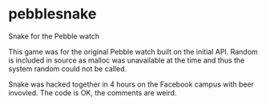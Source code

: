 # pebblesnake
Snake for the Pebble watch

This game was for the original Pebble watch built on the initial API. Random is included in source as malloc was unavailable at the time and thus the system random could not be called.

Snake was hacked together in 4 hours on the Facebook campus with beer invovled. The code is OK, the comments are weird.